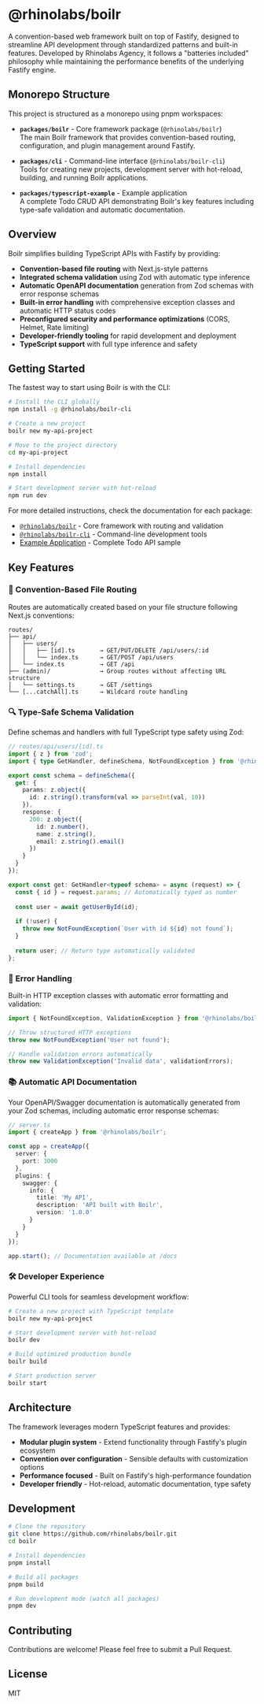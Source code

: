 # @rhinolabs/boilr

A convention-based web framework built on top of Fastify, designed to streamline API development through standardized patterns and built-in features. Developed by Rhinolabs Agency, it follows a "batteries included" philosophy while maintaining the performance benefits of the underlying Fastify engine.

## Monorepo Structure

This project is structured as a monorepo using pnpm workspaces:

- **`packages/boilr`** - Core framework package (`@rhinolabs/boilr`)  
  The main Boilr framework that provides convention-based routing, configuration, and plugin management around Fastify.

- **`packages/cli`** - Command-line interface (`@rhinolabs/boilr-cli`)  
  Tools for creating new projects, development server with hot-reload, building, and running Boilr applications.

- **`packages/typescript-example`** - Example application  
  A complete Todo CRUD API demonstrating Boilr's key features including type-safe validation and automatic documentation.

## Overview

Boilr simplifies building TypeScript APIs with Fastify by providing:

- **Convention-based file routing** with Next.js-style patterns
- **Integrated schema validation** using Zod with automatic type inference
- **Automatic OpenAPI documentation** generation from Zod schemas with error response schemas
- **Built-in error handling** with comprehensive exception classes and automatic HTTP status codes
- **Preconfigured security and performance optimizations** (CORS, Helmet, Rate limiting)
- **Developer-friendly tooling** for rapid development and deployment
- **TypeScript support** with full type inference and safety

## Getting Started

The fastest way to start using Boilr is with the CLI:

```bash
# Install the CLI globally
npm install -g @rhinolabs/boilr-cli

# Create a new project
boilr new my-api-project

# Move to the project directory
cd my-api-project

# Install dependencies
npm install

# Start development server with hot-reload
npm run dev
```

For more detailed instructions, check the documentation for each package:

- [`@rhinolabs/boilr`](./packages/boilr/README.md) - Core framework with routing and validation
- [`@rhinolabs/boilr-cli`](./packages/cli/README.md) - Command-line development tools
- [Example Application](./packages/typescript-example/README.md) - Complete Todo API sample

## Key Features

### 📁 Convention-Based File Routing

Routes are automatically created based on your file structure following Next.js conventions:

```
routes/
├── api/
│   ├── users/
│   │   ├── [id].ts       → GET/PUT/DELETE /api/users/:id
│   │   └── index.ts      → GET/POST /api/users
│   └── index.ts          → GET /api
├── (admin)/              → Group routes without affecting URL structure
│   └── settings.ts       → GET /settings
└── [...catchAll].ts      → Wildcard route handling
```

### 🔍 Type-Safe Schema Validation

Define schemas and handlers with full TypeScript type safety using Zod:

```typescript
// routes/api/users/[id].ts
import { z } from 'zod';
import { type GetHandler, defineSchema, NotFoundException } from '@rhinolabs/boilr';

export const schema = defineSchema({
  get: {
    params: z.object({
      id: z.string().transform(val => parseInt(val, 10))
    }),
    response: {
      200: z.object({
        id: z.number(),
        name: z.string(),
        email: z.string().email()
      })
    }
  }
});

export const get: GetHandler<typeof schema> = async (request) => {
  const { id } = request.params; // Automatically typed as number
  
  const user = await getUserById(id);
  
  if (!user) {
    throw new NotFoundException(`User with id ${id} not found`);
  }
  
  return user; // Return type automatically validated
};
```

### 🚨 Error Handling

Built-in HTTP exception classes with automatic error formatting and validation:

```typescript
import { NotFoundException, ValidationException } from '@rhinolabs/boilr';

// Throw structured HTTP exceptions
throw new NotFoundException('User not found');

// Handle validation errors automatically
throw new ValidationException('Invalid data', validationErrors);
```

### 📚 Automatic API Documentation

Your OpenAPI/Swagger documentation is automatically generated from your Zod schemas, including automatic error response schemas:

```typescript
// server.ts
import { createApp } from '@rhinolabs/boilr';

const app = createApp({
  server: {
    port: 3000
  },
  plugins: {
    swagger: {
      info: {
        title: 'My API',
        description: 'API built with Boilr',
        version: '1.0.0'
      }
    }
  }
});

app.start(); // Documentation available at /docs
```

### 🛠️ Developer Experience

Powerful CLI tools for seamless development workflow:

```bash
# Create a new project with TypeScript template
boilr new my-api-project

# Start development server with hot-reload
boilr dev

# Build optimized production bundle
boilr build

# Start production server
boilr start
```

## Architecture

The framework leverages modern TypeScript features and provides:

- **Modular plugin system** - Extend functionality through Fastify's plugin ecosystem
- **Convention over configuration** - Sensible defaults with customization options
- **Performance focused** - Built on Fastify's high-performance foundation
- **Developer friendly** - Hot-reload, automatic documentation, type safety

## Development

```bash
# Clone the repository
git clone https://github.com/rhinolabs/boilr.git
cd boilr

# Install dependencies
pnpm install

# Build all packages
pnpm build

# Run development mode (watch all packages)
pnpm dev
```

## Contributing

Contributions are welcome! Please feel free to submit a Pull Request.

## License

MIT
